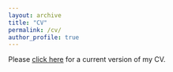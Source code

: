 ```yaml
---
layout: archive
title: "CV"
permalink: /cv/
author_profile: true
---
```


Please [click here](https://www.dropbox.com/scl/fi/d80bnjmow0w5ock4jqfak/Jiannan_CV.pdf?rlkey=5numtbd60gws47vzwz0rx03d5&st=6fsaykwn&dl=0) for a current version of my CV.
